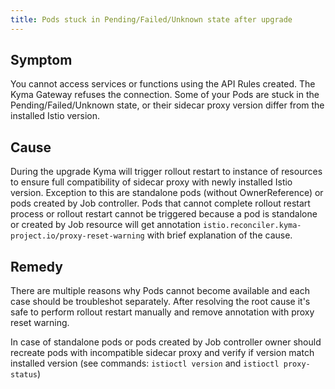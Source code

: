 ```yaml
---
title: Pods stuck in Pending/Failed/Unknown state after upgrade
---
```


## Symptom

You cannot access services or functions using the API Rules created. The Kyma Gateway refuses the connection.
Some of your Pods are stuck in the Pending/Failed/Unknown state, or their sidecar proxy version differ from the installed Istio version.

## Cause

During the upgrade Kyma will trigger rollout restart to instance of resources to ensure full compatibility of sidecar proxy with newly installed Istio version. Exception to this are standalone pods (without OwnerReference) or pods created by Job controller. Pods that cannot complete rollout restart process or rollout restart cannot be triggered because a pod is standalone or created by Job resource will get annotation `istio.reconciler.kyma-project.io/proxy-reset-warning` with brief explanation of the cause.

## Remedy

There are multiple reasons why Pods cannot become available and each case should be troubleshot separately. After resolving the root cause it's safe to perform rollout restart manually and remove annotation with proxy reset warning.

In case of standalone pods or pods created by Job controller owner should recreate pods with incompatible sidecar proxy and verify if version match installed version (see commands: `istioctl version` and `istioctl proxy-status`)

